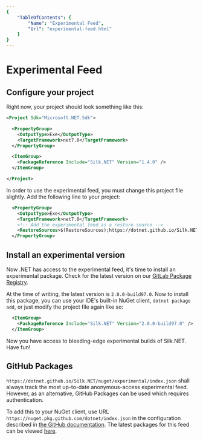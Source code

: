```yaml
---
{
    "TableOfContents": {
        "Name": "Experimental Feed",
        "Url": "experimental-feed.html"
    }
}
---
```


# Experimental Feed

<?# Warning "The experimental feed is not recommended for use for anything beyond playing around with the new features. We don't officially support these builds as they may be unstable, and should not be used in production." /?>

<?# Note "Changes in the experimental feed happen rapidly. We recommend joining the [Silk.NET Discord server](https://discord.gg/DTHHXRt) so that you can keep up with development." /?>

## Configure your project

Right now, your project should look something like this:

```xml
<Project Sdk="Microsoft.NET.Sdk">

  <PropertyGroup>
    <OutputType>Exe</OutputType>
    <TargetFramework>net7.0</TargetFramework>
  </PropertyGroup>

  <ItemGroup>
    <PackageReference Include="Silk.NET" Version="1.4.0" />
  </ItemGroup>

</Project>
```

In order to use the experimental feed, you must change this project file slightly. Add the following line to your project:

```xml
  <PropertyGroup>
    <OutputType>Exe</OutputType>
    <TargetFramework>net7.0</TargetFramework>
    <!-- Add the experimental feed as a restore source -->
    <RestoreSources>$(RestoreSources);https://dotnet.github.io/Silk.NET/nuget/experimental/index.json</RestoreSources>
  </PropertyGroup>
```

## Install an experimental version

Now .NET has access to the experimental feed, it's time to install an experimental package. Check for the latest version on our [GitLab Package Registry](https://gitlab.com/silkdotnet/Silk.NET/-/packages).

At the time of writing, the latest version is `2.0.0-build97.0`. Now to install this package, you can use your IDE's built-in NuGet client, `dotnet package add`, or just modify the project file again like so:

```xml
  <ItemGroup>
    <PackageReference Include="Silk.NET" Version="2.0.0-build97.0" />
  </ItemGroup>
```

<?# Warning "Experimental Feed builds may be deleted without warning at the Silk.NET team's discretion." /?>

Now you have access to bleeding-edge experimental builds of Silk.NET. Have fun!

## GitHub Packages

`https://dotnet.github.io/Silk.NET/nuget/experimental/index.json` shall always track the most up-to-date anonymous-access experimental feed. However, as an alternative, GitHub Packages can be used which requires authentication.

To add this to your NuGet client, use URL `https://nuget.pkg.github.com/dotnet/index.json` in the configuration described in [the GitHub documentation](https://docs.github.com/en/packages/working-with-a-github-packages-registry/working-with-the-nuget-registry). The latest packages for this feed can be viewed [here](https://github.com/orgs/dotnet/packages?repo_name=Silk.NET).
